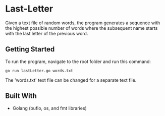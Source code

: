 # Last-Letter

Given a text file of random words, the program generates a sequence with the highest possible number of words where the subsequent name starts with the last letter of the previous word. 

## Getting Started

To run the program, navigate to the root folder and run this command:
```
go run lastLetter.go words.txt
```
The 'words.txt' text file can be changed for a separate text file. 

## Built With

* Golang (bufio, os, and fmt libraries)
